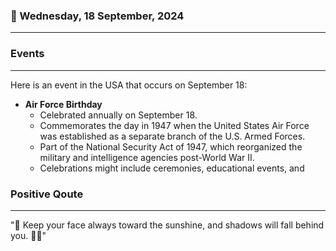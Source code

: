 ### 📅 Wednesday, 18 September, 2024
------
### Events
------
Here is an event in the USA that occurs on September 18:

- **Air Force Birthday**
  - Celebrated annually on September 18.
  - Commemorates the day in 1947 when the United States Air Force was established as a separate branch of the U.S. Armed Forces.
  - Part of the National Security Act of 1947, which reorganized the military and intelligence agencies post-World War II.
  - Celebrations might include ceremonies, educational events, and
### Positive Qoute
------
"🌟 Keep your face always toward the sunshine, and shadows will fall behind you. 🌻✨"
